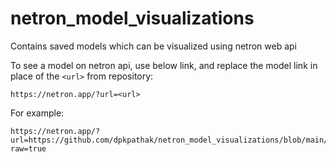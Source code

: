 # netron_model_visualizations
Contains saved models which can be visualized using netron web api

To see a model on netron api, use below link, and replace the model link in place of the `<url>` from repository:

```{http}
https://netron.app/?url=<url>
```

For example:

```{http}
https://netron.app/?url=https://github.com/dpkpathak/netron_model_visualizations/blob/main/resnet18_ae/resnet18_ae.onnx?raw=true
```
